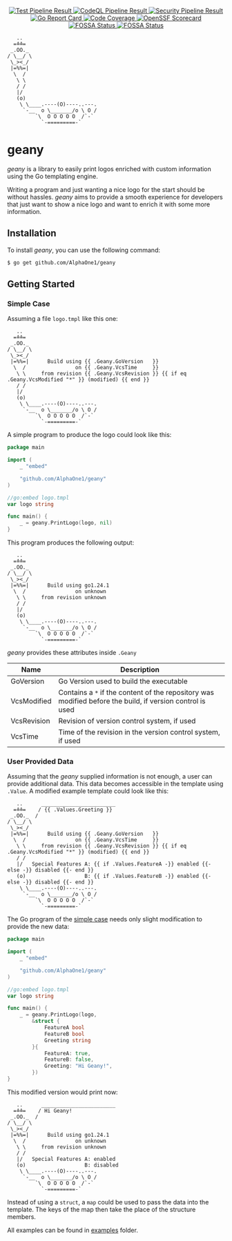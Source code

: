 <p align="center">
    <!--<img src="geany_logo.svg" width="25%" alt="Logo"><br>-->
    <a href="https://github.com/AlphaOne1/geany/actions/workflows/test.yml"
       rel="external"
       target="_blank">
        <img src="https://github.com/AlphaOne1/geany/actions/workflows/test.yml/badge.svg"
             alt="Test Pipeline Result">
    </a>
    <a href="https://github.com/AlphaOne1/geany/actions/workflows/codeql.yml"
       rel="external"
       target="_blank">
        <img src="https://github.com/AlphaOne1/geany/actions/workflows/codeql.yml/badge.svg"
             alt="CodeQL Pipeline Result">
    </a>
    <a href="https://github.com/AlphaOne1/geany/actions/workflows/security.yml"
       rel="external"
       target="_blank">
        <img src="https://github.com/AlphaOne1/geany/actions/workflows/security.yml/badge.svg"
             alt="Security Pipeline Result">
    </a>
    <a href="https://goreportcard.com/report/github.com/AlphaOne1/geany"
       rel="external"
       target="_blank">
        <img src="https://goreportcard.com/badge/github.com/AlphaOne1/geany"
             alt="Go Report Card">
    </a>
    <a href="https://codecov.io/github/AlphaOne1/geany"
       rel="external"
       target="_blank">
        <img src="https://codecov.io/github/AlphaOne1/geany/graph/badge.svg?token=SIQ3UG8OJI"
             alt="Code Coverage">
    </a>
    <!--<a href="https://www.bestpractices.dev/projects/0000"
       rel="external"
       target="_blank">
        <img src="https://www.bestpractices.dev/projects/0000/badge"
             alt="OpenSSF Best Practises">
    </a>-->
    <a href="https://scorecard.dev/viewer/?uri=github.com/AlphaOne1/geany"
       rel="external"
       target="_blank">
        <img src="https://api.scorecard.dev/projects/github.com/AlphaOne1/geany/badge"
             alt="OpenSSF Scorecard">
    </a>
    <a href="https://app.fossa.com/projects/git%2Bgithub.com%2FAlphaOne1%2Fgeany?ref=badge_shield&issueType=license"
       rel="external"
       target="_blank">
        <img src="https://app.fossa.com/api/projects/git%2Bgithub.com%2FAlphaOne1%2Fgeany.svg?type=shield&issueType=license"
            alt="FOSSA Status">
    </a>
    <a href="https://app.fossa.com/projects/git%2Bgithub.com%2FAlphaOne1%2Fgeany?ref=badge_shield&issueType=security" 
       rel="external"
       target="_blank">
        <img src="https://app.fossa.com/api/projects/git%2Bgithub.com%2FAlphaOne1%2Fgeany.svg?type=shield&issueType=security"
             alt="FOSSA Status">
    </a>
    <!--<a href="https://godoc.org/github.com/AlphaOne1/geany"
       rel="external"
       target="_blank">
        <img src="https://godoc.org/github.com/AlphaOne1/geany?status.svg"
             alt="GoDoc Reference">
    </a>-->
</p>

```text
   ..
  =≙≙=
 _.OO._
/ \__/ \
 \_><_/
 |=%%=|
  \  /
   \ \ 
   / /
   |/
   (o)                    
    \ \____.----(O)----..---.
     `-__  o \_______/o \ O /
         `\  O O O O O  /`-`
           `-=========-`
```

geany
=====

*geany* is a library to easily print logos enriched with custom information using the Go templating engine.

Writing a program and just wanting a nice logo for the start should be without hassles. *geany* aims to
provide a smooth experience for developers that just want to show a nice logo and want to enrich it with
some more information.


Installation
------------

To install *geany*, you can use the following command:

```bash
$ go get github.com/AlphaOne1/geany
```


Getting Started
---------------

### Simple Case

Assuming a file `logo.tmpl` like this one:

```gotemplate
   ..
  =≙≙=
 _.OO._
/ \__/ \
 \_><_/
 |=%%=|      Build using {{ .Geany.GoVersion   }}
  \  /                on {{ .Geany.VcsTime     }}
   \ \     from revision {{ .Geany.VcsRevision }} {{ if eq .Geany.VcsModified "*" }} (modified) {{ end }}
   / /
   |/
   (o)
    \ \____.----(O)----..---.
     `-__  o \_______/o \ O /
         `\  O O O O O  /`-`
           `-=========-`
```

A simple program to produce the logo could look like this:

```go
package main

import (
	_ "embed"

	"github.com/AlphaOne1/geany"
)

//go:embed logo.tmpl
var logo string

func main() {
	_ = geany.PrintLogo(logo, nil)
}
```

This program produces the following output:

```text
   ..
  =≙≙=
 _.OO._
/ \__/ \
 \_><_/
 |=%%=|      Build using go1.24.1
  \  /                on unknown
   \ \     from revision unknown 
   / /
   |/
   (o)
    \ \____.----(O)----..---.
     `-__  o \_______/o \ O /
         `\  O O O O O  /`-`
           `-=========-`
```

*geany* provides these attributes inside `.Geany`

| Name        | Description                                                                                               |
|-------------|-----------------------------------------------------------------------------------------------------------|
| GoVersion   | Go Version used to build the executable                                                                   |
| VcsModified | Contains a `*` if the content of the repository was modified before the build, if version control is used |
| VcsRevision | Revision of version control system, if used                                                               |
| VcsTime     | Time of the revision in the version control system, if used                                               |


### User Provided Data

Assuming that the *geany* supplied information is not enough, a user can provide additional data. This data
becomes accessible in the template using `.Value`. A modified example template could look like this:

```gotemplate
   ..      ________________________
  =≙≙=    / {{ .Values.Greeting }}
 _.OO._  /
/ \__/ \
 \_><_/
 |=%%=|      Build using {{ .Geany.GoVersion   }}
  \  /                on {{ .Geany.VcsTime     }}
   \ \     from revision {{ .Geany.VcsRevision }} {{ if eq .Geany.VcsModified "*" }} (modified) {{ end }}
   / /
   |/   Special Features A: {{ if .Values.FeatureA -}} enabled {{- else -}} disabled {{- end }}
   (o)                   B: {{ if .Values.FeatureB -}} enabled {{- else -}} disabled {{- end }}
    \ \____.----(O)----..---.
     `-__  o \_______/o \ O /
         `\  O O O O O  /`-`
           `-=========-`
```

The Go program of the [simple case](#simple-case) needs only slight modification to provide the new data:

```go
package main

import (
	_ "embed"

	"github.com/AlphaOne1/geany"
)

//go:embed logo.tmpl
var logo string

func main() {
	_ = geany.PrintLogo(logo,
		&struct {
			FeatureA bool
			FeatureB bool
			Greeting string
		}{
			FeatureA: true,
			FeatureB: false,
			Greeting: "Hi Geany!",
		})
}
```

This modified version would print now:

```text
   ..      ________________________
  =≙≙=    / Hi Geany!
 _.OO._  /
/ \__/ \
 \_><_/
 |=%%=|      Build using go1.24.1
  \  /                on unknown
   \ \     from revision unknown 
   / /
   |/   Special Features A: enabled
   (o)                   B: disabled
    \ \____.----(O)----..---.
     `-__  o \_______/o \ O /
         `\  O O O O O  /`-`
           `-=========-`
```

Instead of using a `struct`, a `map` could be used to pass the data into the template. The keys of the map
then take the place of the structure members.

All examples can be found in [examples](examples) folder.
